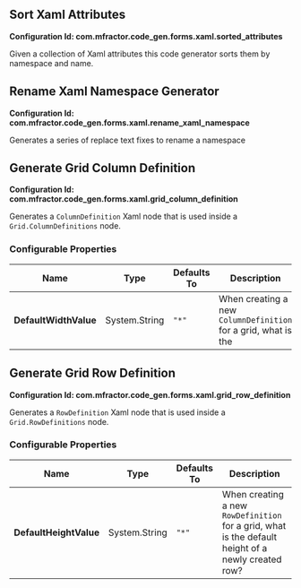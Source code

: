 ## Sort Xaml Attributes

**Configuration Id: com.mfractor.code_gen.forms.xaml.sorted_attributes**

Given a collection of Xaml attributes this code generator sorts them by namespace and name.

## Rename Xaml Namespace Generator

**Configuration Id: com.mfractor.code_gen.forms.xaml.rename_xaml_namespace**

Generates a series of replace text fixes to rename a namespace

## Generate Grid Column Definition

**Configuration Id: com.mfractor.code_gen.forms.xaml.grid_column_definition**

Generates a `ColumnDefinition` Xaml node that is used inside a `Grid.ColumnDefinitions` node.

### Configurable Properties

| Name | Type | Defaults To | Description |
|------|------|-------------|-------------|
| **DefaultWidthValue** | System.String | `"*"` | When creating a new `ColumnDefinition` for a grid, what is the  |

## Generate Grid Row Definition

**Configuration Id: com.mfractor.code_gen.forms.xaml.grid_row_definition**

Generates a `RowDefinition` Xaml node that is used inside a `Grid.RowDefinitions` node.

### Configurable Properties

| Name | Type | Defaults To | Description |
|------|------|-------------|-------------|
| **DefaultHeightValue** | System.String | `"*"` | When creating a new `RowDefinition` for a grid, what is the default height of a newly created row? |

